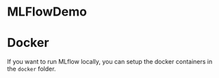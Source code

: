 # MLFlowDemo

# Docker

If you want to run MLflow locally, you can setup the docker containers in the `docker` folder.
